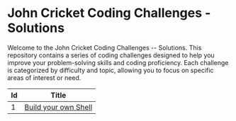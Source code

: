 # John Cricket Coding Challenges - Solutions

Welcome to the John Cricket Coding Challenges -- Solutions. This repository contains a series of coding challenges designed to help you improve your problem-solving skills and coding proficiency. Each challenge is categorized by difficulty and topic, allowing you to focus on specific areas of interest or need.

| Id  | Title                           |
| --- | ------------------------------- |
| 1   | [Build your own Shell](./shell) |
